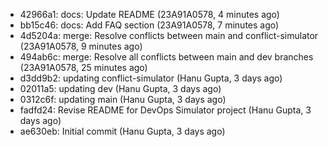 - 42966a1: docs: Update README (23A91A0578, 4 minutes ago)
- bb15c46: docs: Add FAQ section (23A91A0578, 7 minutes ago)
- 4d5204a: merge: Resolve conflicts between main and conflict-simulator (23A91A0578, 9 minutes ago)
- 494ab6c: merge: Resolve all conflicts between main and dev branches (23A91A0578, 25 minutes ago)
- d3dd9b2: updating conflict-simulator (Hanu Gupta, 3 days ago)
- 02011a5: updating dev (Hanu Gupta, 3 days ago)
- 0312c6f: updating main (Hanu Gupta, 3 days ago)
- fadfd24: Revise README for DevOps Simulator project (Hanu Gupta, 3 days ago)
- ae630eb: Initial commit (Hanu Gupta, 3 days ago)